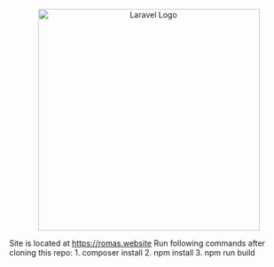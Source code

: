 <p align="center"><a href="https://laravel.com" target="_blank"><img src="https://raw.githubusercontent.com/laravel/art/master/logo-lockup/5%20SVG/2%20CMYK/1%20Full%20Color/laravel-logolockup-cmyk-red.svg" width="400" alt="Laravel Logo"></a></p>
Site is located at <a href="https://romas.website">https://romas.website</a>
Run following commands after cloning this repo:
1. composer install
2. npm install
3. npm run build
